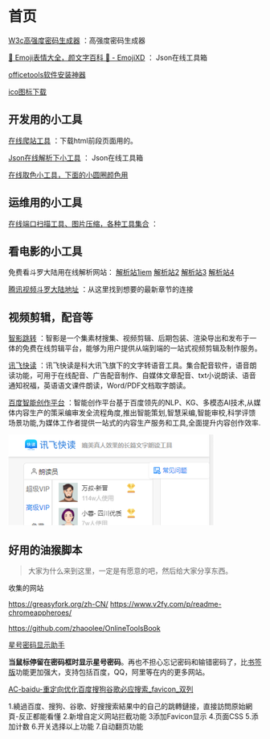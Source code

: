 # 首页



 [W3c高强度密码生成器](https://www.w3cschool.cn/tools/index?name=CreateStrongPassword) ：高强度密码生成器

 [🤣 Emoji表情大全，颜文字百科 💌 - EmojiXD](https://emojixd.com/) ： Json在线工具箱

 [officetools软件安装神器](https://otp.landian.vip/zh-cn/)

 [ico图标下载](https://sc.chinaz.com/tubiao/)

## 开发用的小工具

 [在线爬站工具](https://bazhan.wang/history) ：下载html前段页面用的。

 [Json在线解析下小工具](https://www.sojson.com/) ： Json在线工具箱

[在线取色小工具，下面的小圆圈颜色用](https://link.fobshanghai.com/rgbcolor.htm) 

## 运维用的小工具

 [在线端口扫描工具、图片压缩，各种工具集合](https://www.qtool.net/port) ：

## 看电影的小工具

免费看斗罗大陆用在线解析网站： [解析站1iem](https://www.iembuy.com/)   [解析站2](https://v.ctrlqq.com/)   [解析站3](http://tv.hzwdd.cn/)  [解析站4](http://www.cjw123.com/jx/)

 [腾讯视频斗罗大陆地址](https://m.v.qq.com/search.html?keyWord=%E6%96%97%E7%BD%97%E5%A4%A7%E9%99%86) ：从这里找到想要的最新章节的连接



## 视频剪辑，配音等

 [智影跳转](https://zenvideo.qq.com/home) ：智影是一个集素材搜集、视频剪辑、后期包装、渲染导出和发布于一体的免费在线剪辑平台，能够为用户提供从端到端的一站式视频剪辑及制作服务。

 [讯飞快读](https://www.ffkuaidu.com/) ：讯飞快读是科大讯飞旗下的文字转语音工具。集合配音软件，语音朗读功能，可用于在线配音、广告配音制作、自媒体文章配音、txt小说朗读、语音通知祝福，英语语文课件朗读，Word/PDF文档取字朗读。

 [百度智能创作平台](https://www.ffkuaidu.com/) ：智能创作平台基于百度领先的NLP、KG、多模态AI技术,从媒体内容生产的策采编审发全流程角度,推出智能策划,智慧采编,智能审校,科学评馈场景功能,为媒体工作者提供一站式的内容生产服务和工具,全面提升内容创作效率.



![image-20220415104918889](index.assets/image-20220415104918889.png)



## 好用的油猴脚本

> 大家为什么来到这里，一定是有愿意的吧，然后给大家分享东西。

收集的网站

https://greasyfork.org/zh-CN/
https://www.v2fy.com/p/readme-chromeappheroes/

https://github.com/zhaoolee/OnlineToolsBook





 [星号密码显示助手](https://www.baiduyun.wiki/tool/install-starpassword.html#) 

**当鼠标停留在密码框时显示星号密码**。再也不担心忘记密码和输错密码了，比[书签版](https://www.baiduyun.wiki/tool/bookmark.html)功能更加强大，支持包括百度，QQ，阿里等在内的更多网站。

 [AC-baidu-重定向优化百度搜狗谷歌必应搜索_favicon_双列](https://greasyfork.org/zh-CN/scripts/14178-ac-baidu-%E9%87%8D%E5%AE%9A%E5%90%91%E4%BC%98%E5%8C%96%E7%99%BE%E5%BA%A6%E6%90%9C%E7%8B%97%E8%B0%B7%E6%AD%8C%E5%BF%85%E5%BA%94%E6%90%9C%E7%B4%A2-favicon-%E5%8F%8C%E5%88%97) 

1.繞過百度、搜狗、谷歌、好搜搜索結果中的自己的跳轉鏈接，直接訪問原始網頁-反正都能看懂 2.新增自定义网站拦截功能 3添加Favicon显示 4.页面CSS 5.添加计数 6.开关选择以上功能 7.自动翻页功能



